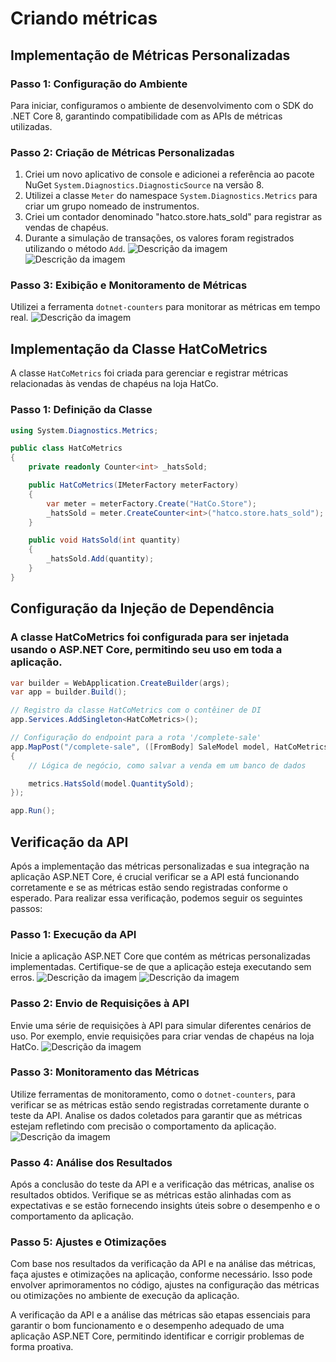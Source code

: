 # Criando métricas

## Implementação de Métricas Personalizadas

### Passo 1: Configuração do Ambiente
Para iniciar, configuramos o ambiente de desenvolvimento com o SDK do .NET Core 8, garantindo compatibilidade com as APIs de métricas utilizadas.

### Passo 2: Criação de Métricas Personalizadas
1. Criei um novo aplicativo de console e adicionei a referência ao pacote NuGet `System.Diagnostics.DiagnosticSource` na versão 8.
2. Utilizei a classe `Meter` do namespace `System.Diagnostics.Metrics` para criar um grupo nomeado de instrumentos.
3. Criei um contador denominado "hatco.store.hats_sold" para registrar as vendas de chapéus.
4. Durante a simulação de transações, os valores foram registrados utilizando o método `Add`.
![Descrição da imagem](./assets/cm1.jpeg)
![Descrição da imagem](./assets/cm2.jpeg)


### Passo 3: Exibição e Monitoramento de Métricas
Utilizei a ferramenta `dotnet-counters` para monitorar as métricas em tempo real. 
![Descrição da imagem](./assets/cm3.jpeg)

## Implementação da Classe HatCoMetrics
A classe `HatCoMetrics` foi criada para gerenciar e registrar métricas relacionadas às vendas de chapéus na loja HatCo.

### Passo 1: Definição da Classe
```csharp
using System.Diagnostics.Metrics;

public class HatCoMetrics
{
    private readonly Counter<int> _hatsSold;

    public HatCoMetrics(IMeterFactory meterFactory)
    {
        var meter = meterFactory.Create("HatCo.Store");
        _hatsSold = meter.CreateCounter<int>("hatco.store.hats_sold");
    }

    public void HatsSold(int quantity)
    {
        _hatsSold.Add(quantity);
    }
}
```

## Configuração da Injeção de Dependência

###   A classe HatCoMetrics foi configurada para ser injetada usando o ASP.NET Core, permitindo seu uso em toda a aplicação.

```csharp
var builder = WebApplication.CreateBuilder(args);
var app = builder.Build();

// Registro da classe HatCoMetrics com o contêiner de DI
app.Services.AddSingleton<HatCoMetrics>();

// Configuração do endpoint para a rota '/complete-sale'
app.MapPost("/complete-sale", ([FromBody] SaleModel model, HatCoMetrics metrics) =>
{
    // Lógica de negócio, como salvar a venda em um banco de dados

    metrics.HatsSold(model.QuantitySold);
});

app.Run();
```
## Verificação da API
Após a implementação das métricas personalizadas e sua integração na aplicação ASP.NET Core, é crucial verificar se a API está funcionando corretamente e se as métricas estão sendo registradas conforme o esperado. Para realizar essa verificação, podemos seguir os seguintes passos:

### Passo 1: Execução da API
Inicie a aplicação ASP.NET Core que contém as métricas personalizadas implementadas. Certifique-se de que a aplicação esteja executando sem erros.
![Descrição da imagem](./assets/cm6.jpeg)
![Descrição da imagem](./assets/cm4.jpeg)

### Passo 2: Envio de Requisições à API
Envie uma série de requisições à API para simular diferentes cenários de uso. Por exemplo, envie requisições para criar vendas de chapéus na loja HatCo.
![Descrição da imagem](./assets/cm8.jpeg)

### Passo 3: Monitoramento das Métricas
Utilize ferramentas de monitoramento, como o `dotnet-counters`, para verificar se as métricas estão sendo registradas corretamente durante o teste da API. Analise os dados coletados para garantir que as métricas estejam refletindo com precisão o comportamento da aplicação.
![Descrição da imagem](./assets/cm5.jpeg)

### Passo 4: Análise dos Resultados
Após a conclusão do teste da API e a verificação das métricas, analise os resultados obtidos. Verifique se as métricas estão alinhadas com as expectativas e se estão fornecendo insights úteis sobre o desempenho e o comportamento da aplicação.

### Passo 5: Ajustes e Otimizações
Com base nos resultados da verificação da API e na análise das métricas, faça ajustes e otimizações na aplicação, conforme necessário. Isso pode envolver aprimoramentos no código, ajustes na configuração das métricas ou otimizações no ambiente de execução da aplicação.

A verificação da API e a análise das métricas são etapas essenciais para garantir o bom funcionamento e o desempenho adequado de uma aplicação ASP.NET Core, permitindo identificar e corrigir problemas de forma proativa.



